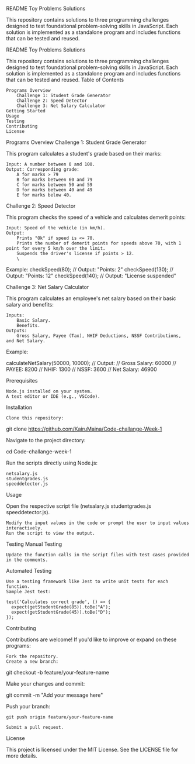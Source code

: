 
README
Toy Problems Solutions

This repository contains solutions to three programming challenges designed to test foundational problem-solving skills in JavaScript. Each solution is implemented as a standalone program and includes functions that can be tested and reused.

README
Toy Problems Solutions

This repository contains solutions to three programming challenges designed to test foundational problem-solving skills in JavaScript. Each solution is implemented as a standalone program and includes functions that can be tested and reused.
Table of Contents

    Programs Overview
        Challenge 1: Student Grade Generator
        Challenge 2: Speed Detector
        Challenge 3: Net Salary Calculator
    Getting Started
    Usage
    Testing
    Contributing
    License

Programs Overview
Challenge 1: Student Grade Generator

This program calculates a student's grade based on their marks:

    Input: A number between 0 and 100.
    Output: Corresponding grade:
        A for marks > 79
        B for marks between 60 and 79
        C for marks between 50 and 59
        D for marks between 40 and 49
        E for marks below 40.


Challenge 2: Speed Detector

This program checks the speed of a vehicle and calculates demerit points:

    Input: Speed of the vehicle (in km/h).
    Output:
        Prints "Ok" if speed is <= 70.
        Prints the number of demerit points for speeds above 70, with 1 point for every 5 km/h over the limit.
        Suspends the driver's license if points > 12.
        \

Example:
checkSpeed(80); // Output: "Points: 2"
checkSpeed(130); // Output: "Points: 12"
checkSpeed(140); // Output: "License suspended"


Challenge 3: Net Salary Calculator

This program calculates an employee's net salary based on their basic salary and benefits:

    Inputs:
        Basic Salary.
        Benefits.
    Outputs:
        Gross Salary, Payee (Tax), NHIF Deductions, NSSF Contributions, and Net Salary.

Example:

calculateNetSalary(50000, 10000);
// Output:
// Gross Salary: 60000
// PAYEE: 8200
// NHIF: 1300
// NSSF: 3600
// Net Salary: 46900


Prerequisites

    Node.js installed on your system.
    A text editor or IDE (e.g., VSCode).

Installation

    Clone this repository:

git clone https://github.com/KairuMaina/Code-challange-Week-1

Navigate to the project directory:

cd Code-challange-week-1

Run the scripts directly using Node.js:

    netsalary.js
    studentgrades.js
    speeddetector.js

Usage

Open the respective script file (netsalary.js studentgrades.js speeddetector.js).

    Modify the input values in the code or prompt the user to input values interactively.
    Run the script to view the output.

Testing
Manual Testing

    Update the function calls in the script files with test cases provided in the comments.

Automated Testing

    Use a testing framework like Jest to write unit tests for each function.
    Sample Jest test:

    test('Calculates correct grade', () => {
      expect(getStudentGrade(85)).toBe("A");
      expect(getStudentGrade(45)).toBe("D");
    });

Contributing

Contributions are welcome! If you'd like to improve or expand on these programs:

    Fork the repository.
    Create a new branch:

git checkout -b feature/your-feature-name

Make your changes and commit:

git commit -m "Add your message here"

Push your branch:

    git push origin feature/your-feature-name

    Submit a pull request.

License

This project is licensed under the MIT License. See the LICENSE file for more details.